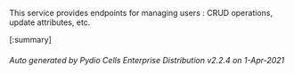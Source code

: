 






This service provides endpoints for managing users : CRUD operations, update attributes, etc.

[:summary]

###### Auto generated by Pydio Cells Enterprise Distribution v2.2.4 on 1-Apr-2021
